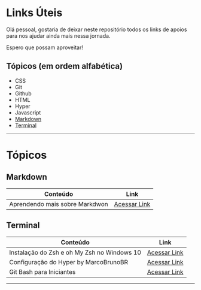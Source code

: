 # Links Úteis

Olá pessoal, gostaria de deixar neste repositório todos os links de apoios para nos ajudar ainda mais nessa jornada.

Espero que possam aproveitar!


## Tópicos (em ordem alfabética) 

* CSS    
* Git
* Github
* HTML
* Hyper
* Javascript
* [Markdown](##Markdown)
* [Terminal](##Terminal)

---

# Tópicos

## Markdown

| Conteúdo                                                 | Link                  |
|----------------------------------------------------------|-----------------------|
| Aprendendo mais sobre Markdwon                                  | [Acessar Link](https://markdown.showmethecode.com.br "Clique e acesse agora!") |

## Terminal

| Conteúdo                                                 | Link                  |
|----------------------------------------------------------|-----------------------|
| Instalação do Zsh e oh My Zsh no Windows 10                                             | [Acessar Link](https://evdokimovm.github.io/windows/zsh/shell/syntax/highlighting/ohmyzsh/hyper/terminal/2017/02/24/how-to-install-zsh-and-oh-my-zsh-on-windows-10.html "Clique e acesse agora!") |
| Configuração do Hyper by MarcoBrunoBR                                                | [Acessar Link](https://notepad.pw/share/06tx422h "Clique e acesse agora!") |
| Git Bash para Iniciantes                                                | [Acessar Link](https://www.vivaolinux.com.br/artigo/Bash-O-interpretador-de-comandos "Clique e acesse agora!") |

---
